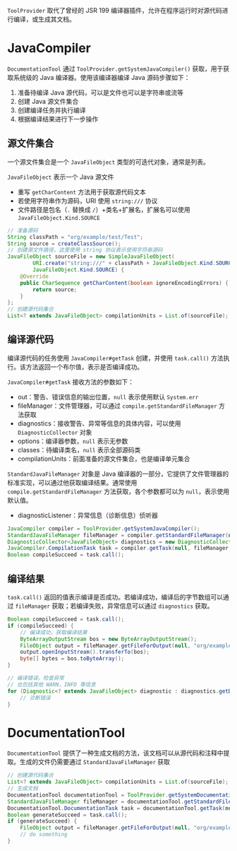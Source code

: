 `ToolProvider` 取代了曾经的 JSR 199 编译器插件，允许在程序运行时对源代码进行编译，或生成其文档。
# JavaCompiler

`DocumentationTool` 通过 `ToolProvider.getSystemJavaCompiler()` 获取，用于获取系统级的 Java 编译器。使用该编译器编译 Java 源码步骤如下：
1. 准备待编译 Java 源代码，可以是文件也可以是字符串或流等
2. 创建 Java 源文件集合
3. 创建编译任务并执行编译
4. 根据编译结果进行下一步操作
## 源文件集合

一个源文件集合是一个 `JavaFileObject` 类型的可迭代对象，通常是列表。

`JavaFileObject` 表示一个 Java 源文件
- 重写 `getCharContent` 方法用于获取源代码文本
- 若使用字符串作为源码，URI 使用 `string:///` 协议
- 文件路径是包名（`.` 替换成 `/`）+类名+扩展名，扩展名可以使用 `JavaFileObject.Kind.SOURCE`

```java
// 准备源码
String classPath = "org/example/test/Test";
String source = createClassSource();
// 创建源文件路径，这里使用 string 协议表示使用字符串源码
JavaFileObject sourceFile = new SimpleJavaFileObject(
        URI.create("string:///" + classPath + JavaFileObject.Kind.SOURCE.extension),
        JavaFileObject.Kind.SOURCE) {
    @Override
    public CharSequence getCharContent(boolean ignoreEncodingErrors) {
        return source;
    }
};
// 创建源代码集合
List<? extends JavaFileObject> compilationUnits = List.of(sourceFile);
```
## 编译源代码

编译源代码的任务使用 `JavaCompiler#getTask` 创建，并使用 `task.call()` 方法执行。该方法返回一个布尔值，表示是否编译成功。

`JavaCompiler#getTask` 接收方法的参数如下：
- out：警告、错误信息的输出位置，`null` 表示使用默认 `System.err`
- fileManager：文件管理器，可以通过 `compile.getStandardFileManager` 方法获取
- diagnostics：接收警告、异常等信息的具体内容，可以使用 `DiagnosticCollector` 对象
- options：编译器参数，`null` 表示无参数
- classes：待编译类名，`null` 表示全部源码类
- compilationUnits：前面准备的源文件集合，也是编译单元集合

`StandardJavaFileManager` 对象是 Java 编译器的一部分，它提供了文件管理器的标准实现，可以通过他获取编译结果。通常使用 `compile.getStandardFileManager` 方法获取，各个参数都可以为 `null`，表示使用默认值。
- diagnosticListener：异常信息（诊断信息）侦听器
 
```java
JavaCompiler compiler = ToolProvider.getSystemJavaCompiler();
StandardJavaFileManager fileManager = compiler.getStandardFileManager(null, null, null);
DiagnosticCollector<JavaFileObject> diagnostics = new DiagnosticCollector<>();
JavaCompiler.CompilationTask task = compiler.getTask(null, fileManager, diagnostics, null, null, compilationUnits);
Boolean compileSucceed = task.call();
```
## 编译结果

`task.call()` 返回的值表示编译是否成功。若编译成功，编译后的字节数组可以通过 `fileManager` 获取；若编译失败，异常信息可以通过 `diagnostics` 获取。

```java
Boolean compileSucceed = task.call();
if (compileSucceed) {
    // 编译成功，获取编译结果
    ByteArrayOutputStream bos = new ByteArrayOutputStream();
    FileObject output = fileManager.getFileForOutput(null, "org/example/test", "Test.class", null);
    output.openInputStream().transferTo(bos);
    byte[] bytes = bos.toByteArray();
}

// 编译错误，检查异常
// 也包括其他 WARN，INFO 等信息
for (Diagnostic<? extends JavaFileObject> diagnostic : diagnostics.getDiagnostics()) {
    // 诊断错误
}
```
# DocumentationTool

`DocumentationTool` 提供了一种生成文档的方法，该文档可以从源代码和注释中提取。生成的文件仍需要通过 `StandardJavaFileManager` 获取

```java
// 创建源代码集合
List<? extends JavaFileObject> compilationUnits = List.of(sourceFile);
// 生成文档
DocumentationTool documentationTool = ToolProvider.getSystemDocumentationTool();
StandardJavaFileManager fileManager = documentationTool.getStandardFileManager(null, null, null);
DocumentationTool.DocumentationTask task = documentationTool.getTask(null, fileManager, null, null, null, compilationUnits);
Boolean generateSucceed = task.call();
if (generateSucceed) {
    FileObject output = fileManager.getFileForOutput(null, "org/example/test", "Test.html", null);
    // do something
}
```